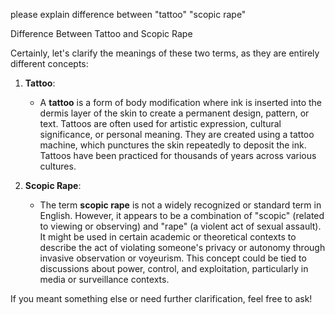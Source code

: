 please explain difference between "tattoo" "scopic rape"

Difference Between Tattoo and Scopic Rape

Certainly, let's clarify the meanings of these two terms, as they are entirely different concepts:

1. **Tattoo**:
   - A **tattoo** is a form of body modification where ink is inserted into the dermis layer of the skin to create a permanent design, pattern, or text. Tattoos are often used for artistic expression, cultural significance, or personal meaning. They are created using a tattoo machine, which punctures the skin repeatedly to deposit the ink. Tattoos have been practiced for thousands of years across various cultures.

2. **Scopic Rape**:
   - The term **scopic rape** is not a widely recognized or standard term in English. However, it appears to be a combination of "scopic" (related to viewing or observing) and "rape" (a violent act of sexual assault). It might be used in certain academic or theoretical contexts to describe the act of violating someone's privacy or autonomy through invasive observation or voyeurism. This concept could be tied to discussions about power, control, and exploitation, particularly in media or surveillance contexts.

If you meant something else or need further clarification, feel free to ask!
